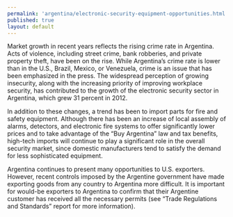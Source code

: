 ```yaml
--- 
permalink: 'argentina/electronic-security-equipment-opportunities.html' 
published: true 
layout: default
---
```

Market growth in recent years reflects the rising crime rate in Argentina. Acts of violence, including street crime, bank robberies, and private property theft, have been on the rise. While Argentina’s crime rate is lower than in the U.S., Brazil, Mexico, or Venezuela, crime is an issue that has been emphasized in the press. The widespread perception of growing insecurity, along with the increasing priority of improving workplace security, has contributed to the growth of the electronic security sector in Argentina, which grew 31 percent in 2012.

In addition to these changes, a trend has been to import parts for fire and safety equipment. Although there has been an increase of local assembly of alarms, detectors, and electronic fire systems to offer significantly lower prices and to take advantage of the “Buy Argentina” law and tax benefits, high-tech imports will continue to play a significant role in the overall security market, since domestic manufacturers tend to satisfy the demand for less sophisticated equipment.

Argentina continues to present many opportunities to U.S. exporters. However, recent controls imposed by the Argentine government have made exporting goods from any country to Argentina more difficult. It is important for would-be exporters to Argentina to confirm that their Argentine customer has received all the necessary permits (see “Trade Regulations and Standards” report for more information).
